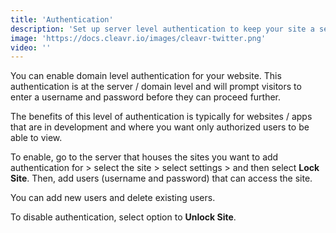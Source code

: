 ```yaml
---
title: 'Authentication'
description: 'Set up server level authentication to keep your site a secret from others.'
image: 'https://docs.cleavr.io/images/cleavr-twitter.png'
video: ''
---
```


You can enable domain level authentication for your website. This authentication is at the server / domain level and 
will prompt visitors to enter a username and password before they can proceed further. 

The benefits of this level of authentication is typically for websites / apps that are in development and where 
you want only authorized users to be able to view. 

To enable, go to the server that houses the sites you want to add authentication for > select the site > select settings > 
and then select **Lock Site**. Then, add users (username and password) that can access the site. 

You can add new users and delete existing users. 

To disable authentication, select option to **Unlock Site**. 
